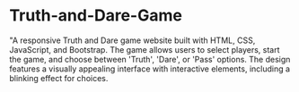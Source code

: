 # Truth-and-Dare-Game
"A responsive Truth and Dare game website built with HTML, CSS, JavaScript, and Bootstrap. The game allows users to select players, start the game, and choose between 'Truth', 'Dare', or 'Pass' options. The design features a visually appealing interface with interactive elements, including a blinking effect for choices.
